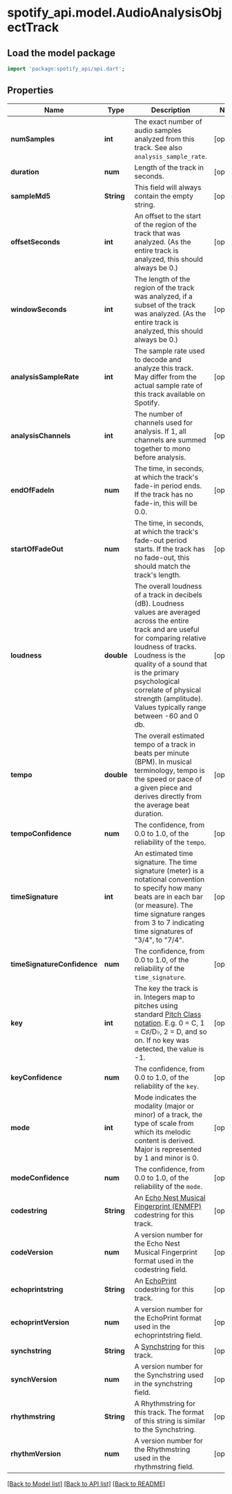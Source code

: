 # spotify_api.model.AudioAnalysisObjectTrack

## Load the model package
```dart
import 'package:spotify_api/api.dart';
```

## Properties
Name | Type | Description | Notes
------------ | ------------- | ------------- | -------------
**numSamples** | **int** | The exact number of audio samples analyzed from this track. See also `analysis_sample_rate`. | [optional] 
**duration** | **num** | Length of the track in seconds. | [optional] 
**sampleMd5** | **String** | This field will always contain the empty string. | [optional] 
**offsetSeconds** | **int** | An offset to the start of the region of the track that was analyzed. (As the entire track is analyzed, this should always be 0.) | [optional] 
**windowSeconds** | **int** | The length of the region of the track was analyzed, if a subset of the track was analyzed. (As the entire track is analyzed, this should always be 0.) | [optional] 
**analysisSampleRate** | **int** | The sample rate used to decode and analyze this track. May differ from the actual sample rate of this track available on Spotify. | [optional] 
**analysisChannels** | **int** | The number of channels used for analysis. If 1, all channels are summed together to mono before analysis. | [optional] 
**endOfFadeIn** | **num** | The time, in seconds, at which the track's fade-in period ends. If the track has no fade-in, this will be 0.0. | [optional] 
**startOfFadeOut** | **num** | The time, in seconds, at which the track's fade-out period starts. If the track has no fade-out, this should match the track's length. | [optional] 
**loudness** | **double** | The overall loudness of a track in decibels (dB). Loudness values are averaged across the entire track and are useful for comparing relative loudness of tracks. Loudness is the quality of a sound that is the primary psychological correlate of physical strength (amplitude). Values typically range between -60 and 0 db.  | [optional] 
**tempo** | **double** | The overall estimated tempo of a track in beats per minute (BPM). In musical terminology, tempo is the speed or pace of a given piece and derives directly from the average beat duration.  | [optional] 
**tempoConfidence** | **num** | The confidence, from 0.0 to 1.0, of the reliability of the `tempo`. | [optional] 
**timeSignature** | **int** | An estimated time signature. The time signature (meter) is a notational convention to specify how many beats are in each bar (or measure). The time signature ranges from 3 to 7 indicating time signatures of \"3/4\", to \"7/4\". | [optional] 
**timeSignatureConfidence** | **num** | The confidence, from 0.0 to 1.0, of the reliability of the `time_signature`. | [optional] 
**key** | **int** | The key the track is in. Integers map to pitches using standard [Pitch Class notation](https://en.wikipedia.org/wiki/Pitch_class). E.g. 0 = C, 1 = C♯/D♭, 2 = D, and so on. If no key was detected, the value is -1.  | [optional] 
**keyConfidence** | **num** | The confidence, from 0.0 to 1.0, of the reliability of the `key`. | [optional] 
**mode** | **int** | Mode indicates the modality (major or minor) of a track, the type of scale from which its melodic content is derived. Major is represented by 1 and minor is 0.  | [optional] 
**modeConfidence** | **num** | The confidence, from 0.0 to 1.0, of the reliability of the `mode`. | [optional] 
**codestring** | **String** | An [Echo Nest Musical Fingerprint (ENMFP)](https://academiccommons.columbia.edu/doi/10.7916/D8Q248M4) codestring for this track. | [optional] 
**codeVersion** | **num** | A version number for the Echo Nest Musical Fingerprint format used in the codestring field. | [optional] 
**echoprintstring** | **String** | An [EchoPrint](https://github.com/spotify/echoprint-codegen) codestring for this track. | [optional] 
**echoprintVersion** | **num** | A version number for the EchoPrint format used in the echoprintstring field. | [optional] 
**synchstring** | **String** | A [Synchstring](https://github.com/echonest/synchdata) for this track. | [optional] 
**synchVersion** | **num** | A version number for the Synchstring used in the synchstring field. | [optional] 
**rhythmstring** | **String** | A Rhythmstring for this track. The format of this string is similar to the Synchstring. | [optional] 
**rhythmVersion** | **num** | A version number for the Rhythmstring used in the rhythmstring field. | [optional] 

[[Back to Model list]](../README.md#documentation-for-models) [[Back to API list]](../README.md#documentation-for-api-endpoints) [[Back to README]](../README.md)


